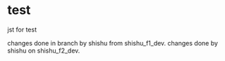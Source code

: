 # test
jst for test


changes done in branch by shishu from shishu_f1_dev.
changes done by shishu on shishu_f2_dev.
